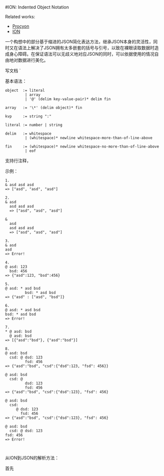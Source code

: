 #ION: Indented Object Notation


Related works:

* [Procyon](https://github.com/arescentral/procyon)
* [ION](https://github.com/krisnye/ion)

一个构想中的部分基于缩进的JSON简化表达方法，继承JSON本身的灵活性，同时又在语法上解决了JSON拥有太多嵌套的括号与引号，以致在裸眼读取数据时造成身心障碍。在保证语法可以无歧义地对应JSON的同时，可以依据使用的情况自由地对数据进行美化。

写文档
`

基本语法：

```
object  := literal
         | array
         | '@' (delim key-value-pair)* delim fin

array   := '\*' (delim object)* fin

kvp     := string ":"

literal := number | string

delim   := whitespace
         | (whitespace)* newline whitespace-more-than-of-line-above

fin     := (whitespace)* newline whitespace-no-more-than-of-line-above
         | eof
```

支持行注释， 

示例：


```
1.
& asd asd asd 
=> ["asd", "asd", "asd"]

2.
& asd
  asd asd asd
  => ["asd", "asd", "asd"]

& 
  asd
  asd asd asd
  => ["asd", "asd", "asd"]

3.
& asd
asd
=> Error!

4. 
@ asd: 123
  bsd: 456
=> {"asd":123, "bsd":456}

5.
@ asd: * asd bsd
         bsd: * asd bsd
=> {"asd" : ["asd", "bsd"]}

6.
@ asd: * asd bsd
bsd: * asd bsd
=> Error!

7.
* @ asd: bsd
  @ asd: bsd
=> [{"asd":"bsd"}, {"asd":"bsd"}]

8.
@ asd: bsd
  csd: @ dsd: 123
         fsd: 456
=> {"asd":"bsd", "csd":{"dsd":123, "fsd": 456}}

@ asd: bsd
  csd: @ 
         dsd: 123
         fsd: 456
=> {"asd":"bsd", "csd":{"dsd":123}, "fsd": 456}

@ asd: bsd
  csd: 
     @ dsd: 123
       fsd: 456
=> {"asd":"bsd", "csd":{"dsd":123}, "fsd": 456}

@ asd: bsd
  csd: @ dsd: 123
fsd: 456
=> Error!



```

从ION到JSON的解析方法：

首先